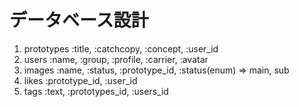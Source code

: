 # データベース設計

1. prototypes
  :title, :catchcopy, :concept, :user_id
2. users
  :name, :group, :profile, :carrier, :avatar
3. images
  :name, :status, :prototype_id, :status(enum) => main, sub
4. likes
  :prototype_id, :user_id
5. tags
  :text, :prototypes_id, :users_id
